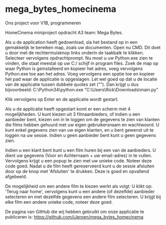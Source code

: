 # mega_bytes_homecinema
Ons project voor V1B, programmeren

HomeCinema miniproject opdracht A3 team: Mega Bytes.

Als u de application heeft gedownload, sla het bestand op in een gemakkelijk te bereiken map, zoals uw documenten. Open nu CMD. Dit doet u door met de rechtermuisknop links onderin
de taakbalk te klikken. Selecteer vervolgens opdrachtprompt. Nu moet u uw Python.exe zien te vinden, die staat meestal op uw C:/ schijf in program files. Zoek de map op
waar Python is geinstalleerd en kopieer het adres, voeg vervolgens Python.exe toe aan het adres.
Voeg vervolgens een spatie toe en kopieer het pad waar de applicatie is opgeslagen. Let wel goed op dat u de locatie van de applicatie tussen dubbele quotes zet ("").
Dan krijgt u dus bijvoorbeeld: C:\Python34\python.exe "C:\Users\Rick\Downloads\main.py"

Klik vervolgens op Enter en de applicatie wordt gestart.

Als u de applicatie heeft opgestart komt er een scherm met 4 mogelijkheden. U kunt kiezen uit 3 filmaanbieders, of indien u een aanbieder bent, kiezen om in te loggen om de gegevens 
te zien van klanten die films hebben gehuurd met uw eigen gebruikersnaam en wachtwoord. U kunt enkel gegevens zien van uw eigen klanten, en u bent gewenst uit te loggen na uw sessie.
Indien u geen aanbieder bent kunt u geen gegevens zien.

Indien u een klant bent kunt u een film huren bij een van de aanbieders. U dient uw gegevens (Voor en Achternaam + uw email-adres) in te vullen. Vervolgens krijgt u een popup te zien 
met uw unieke code. Noteer deze code goed. Nadat u de film heeft gereserveerd kunt u de sessie afsluiten door op de knop met 'Afsluiten' te drukken. Deze is goed en opvallend afgebeeld.

De mogelijkheid om een andere film te kiezen werkt als volgt:
U klikt op: 'Terug naar home', vervolgens kunt u een andere (of dezelfde) aanbieder selecteren en met dezelfde gegevens een andere film selecteren. U krijgt bij elke film een andere
unieke code, noteer deze goed.

De pagina van GitHub die wij hebben gebruikt om onze applicatie te publiceren is:
https://github.com/iJeroen/mega_bytes_homecinema